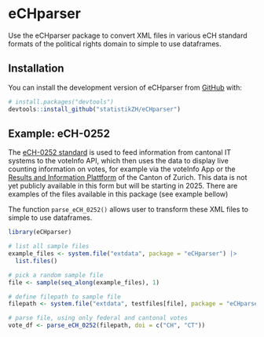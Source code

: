 
<!-- README.md is generated from README.Rmd. Please edit that file -->
<!-- You'll still need to render `README.Rmd` regularly, to keep `README.md` up-to-date. `devtools::build_readme()` is handy for this. -->

# eCHparser

<!-- badges: start -->
<!-- badges: end -->

Use the eCHparser package to convert XML files in various eCH standard
formats of the political rights domain to simple to use dataframes.

## Installation

You can install the development version of eCHparser from
[GitHub](https://github.com/statistikZH/eCHparser) with:

``` r
# install.packages("devtools")
devtools::install_github("statistikZH/eCHparser")
```

## Example: eCH-0252

The [eCH-0252 standard](https://www.ech.ch/de/ech/ech-0252/1.0.0) is
used to feed information from cantonal IT systems to the voteInfo API,
which then uses the data to display live counting information on votes,
for example via the voteInfo App or the [Results and Information
Plattform](https://app.statistik.zh.ch/wahlen_abstimmungen/prod/Actual)
of the Canton of Zurich. This data is not yet publicly available in this
form but will be starting in 2025. There are examples of the files
available in this package (see example bellow)

The function `parse_eCH_0252()` allows user to transform these XML files
to simple to use dataframes.

``` r
library(eCHparser)

# list all sample files
example_files <- system.file("extdata", package = "eCHparser") |>
  list.files()

# pick a random sample file
file <- sample(seq_along(example_files), 1)

# define filepath to sample file
filepath <- system.file("extdata", testfiles[file], package = "eCHparser")

# parse file, using only federal and cantonal votes
vote_df <- parse_eCH_0252(filepath, doi = c("CH", "CT"))
```
